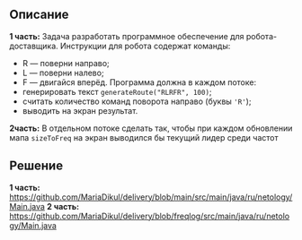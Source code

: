 ## Описание
**1 часть:** Задача разработать программное обеспечение для робота-доставщика. Инструкции для робота содержат команды:
- R — поверни направо;
- L — поверни налево;
- F — двигайся вперёд.
Программа должна в каждом потоке:
- генерировать текст `generateRoute("RLRFR", 100)`; 
- считать количество команд поворота направо (буквы `'R'`);
- выводить на экран результат.

**2часть:** В отдельном потоке сделать так, чтобы при каждом обновлении мапа `sizeToFreq` на экран выводился бы текущий лидер среди частот

## Решение
**1 часть:** https://github.com/MariaDikul/delivery/blob/main/src/main/java/ru/netology/Main.java
**2 часть:** https://github.com/MariaDikul/delivery/blob/freqlog/src/main/java/ru/netology/Main.java
